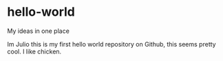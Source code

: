 # hello-world
My ideas in one place

Im Julio this is my first hello world repository on Github, this seems pretty cool.
I like chicken.
